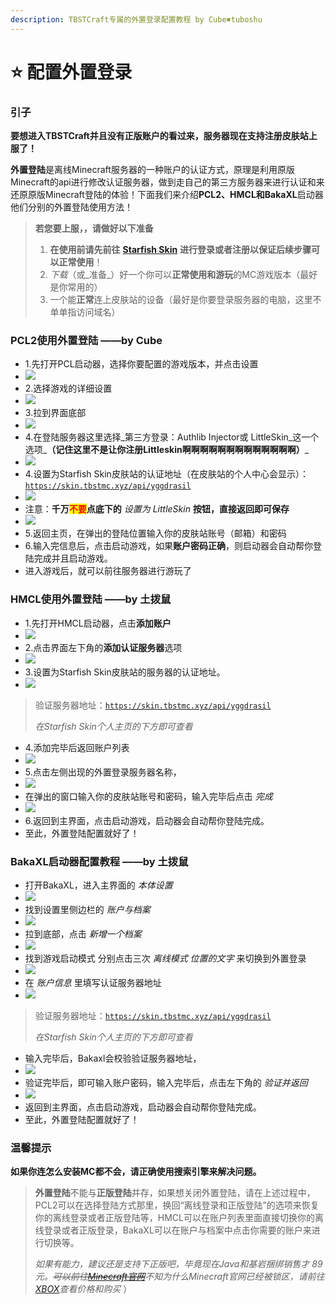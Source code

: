 ```yaml
---
description: TBSTCraft专属的外置登录配置教程 by Cube✖tuboshu
---
```


# ⭐ 配置外置登录

### 引子

**要想进入TBSTCraft并且没有正版账户的看过来，服务器现在支持注册皮肤站上服了！**

**外置登陆**是离线Minecraft服务器的一种账户的认证方式，原理是利用原版Minecraft的api进行修改认证服务器，做到走自己的第三方服务器来进行认证和来还原原版Minecraft登陆的体验！下面我们来介绍**PCL2、HMCL和BakaXL**启动器他们分别的外置登陆使用方法！

> **若您要上服，，请做好以下准备**
>
> 1. **在使用前请先前往** [**Starfish Skin**](https://skin.tbstmc.xyz) **进行登录或者注册以保证后续步骤可以正常使用**！
> 2. _下载_（或_准备_）好一个你可以**正常使用和游玩**的MC游戏版本（最好是你常用的）
> 3. 一个能**正常**连上皮肤站的设备（最好是你要登录服务器的电脑，这里不单单指访问域名）

### **PCL2使用外置登陆** ——by Cube

* 1.先打开PCL启动器，选择你要配置的游戏版本，并点击设置
* ![](.gitbook/assets/pcl2-1.png)
* 2.选择游戏的详细设置
* ![](.gitbook/assets/pcl2-2.png)
* 3.拉到界面底部
* ![](.gitbook/assets/pcl2-3.png)
* 4.在登陆服务器这里选择_第三方登录：Authlib Injector或 LittleSkin_这一个选项_**（记住这里不是让你注册Littleskin啊啊啊啊啊啊啊啊啊啊啊啊啊）**_
* ![](.gitbook/assets/pcl2-4.png)
* 4.设置为Starfish Skin皮肤站的认证地址（在皮肤站的个人中心会显示）：[`https://skin.tbstmc.xyz/api/yggdrasil`](https://skin.tbstmc.xyz/api/yggdrasil)
* ![](.gitbook/assets/pcl2-5.png)
* 注意：**千万**<mark style="color:red;">**不要**</mark>**点底下的** _设置为 LittleSkin_ **按钮，直接返回即可保存**
* ![](.gitbook/assets/pcl2-6.png)
* 5.返回主页，在弹出的登陆位置输入你的皮肤站账号（邮箱）和密码
* 6.输入完信息后，点击启动游戏，如果**账户密码正确**，则启动器会自动帮你登陆完成并且启动游戏。
* 进入游戏后，就可以前往服务器进行游玩了

### **HMCL使用外置登陆** ——by 土拨鼠

* 1.先打开HMCL启动器，点击**添加账户**
* ![](.gitbook/assets/hmcl-1.png)
* 2.点击界面左下角的**添加认证服务器**选项
* ![](.gitbook/assets/hmcl-2.png)
* 3.设置为Starfish Skin皮肤站的服务器的认证地址。
* ![](.gitbook/assets/hmcl-3.png)

> 验证服务器地址：[`https://skin.tbstmc.xyz/api/yggdrasil`](https://skin.tbstmc.xyz/api/yggdrasil)
>
> _在Starfish Skin个人主页的下方即可查看_

* 4.添加完毕后返回账户列表
* ![](.gitbook/assets/hmcl-4.png)
* 5.点击左侧出现的外置登录服务器名称，
* ![](.gitbook/assets/hmcl-5.png)
* 在弹出的窗口输入你的皮肤站账号和密码，输入完毕后点击 _完成_
* ![](.gitbook/assets/hmcl-6.png)
* 6.返回到主界面，点击启动游戏，启动器会自动帮你登陆完成。
* 至此，外置登陆配置就好了！



### BakaXL启动器配置教程 ——by 土拨鼠

* 打开BakaXL，进入主界面的 _本体设置_
* ![](.gitbook/assets/bakaxl-1.png)
* 找到设置里侧边栏的 _账户与档案_
* ![](.gitbook/assets/bakaxl-2.png)
* 拉到底部，点击 _新增一个档案_
* ![](.gitbook/assets/bakaxl-3.png)
* 找到游戏启动模式 分别点击三次 _离线模式 位置的文字_ 来切换到外置登录
* ![](.gitbook/assets/bakaxl-4.png)
* 在 _账户信息_ 里填写认证服务器地址
* ![](.gitbook/assets/bakaxl-5.png)

> 验证服务器地址：[`https://skin.tbstmc.xyz/api/yggdrasil`](https://skin.tbstmc.xyz/api/yggdrasil)
>
> _在Starfish Skin个人主页的下方即可查看_

* 输入完毕后，Bakaxl会校验验证服务器地址，
* ![](.gitbook/assets/bakaxl-6.png)
* 验证完毕后，即可输入账户密码，输入完毕后，点击左下角的 _验证并返回_
* ![](.gitbook/assets/bakaxl-7.png)
* 返回到主界面，点击启动游戏，启动器会自动帮你登陆完成。
* 至此，外置登陆配置就好了！

### **温馨提示**

**如果你连怎么安装MC都不会，请正确使用搜索引擎来解决问题。**

> **外置登陆**不能与**正版登陆**并存，如果想关闭外置登陆，请在上述过程中，PCL2可以在选择登陆方式那里，换回“离线登录和正版登陆”的选项来恢复你的离线登录或者正版登陆等，HMCL可以在账户列表里面直接切换你的离线登录或者正版登录，BakaXL可以在账户与档案中点击你需要的账户来进行切换等。
>
> _如果有能力，建议还是支持下正版吧，毕竟现在Java和基岩捆绑销售才 89 元。_~~_可以前往_~~[~~_Minecraft官网_~~](https://www.minecraft.net/zh-hans/store/minecraft-java-bedrock-edition-pc)_不知为什么Minecraft官网已经被锁区，请前往_[_XBOX_](https://www.xbox.com/zh-cn/games/store/minecraft-java-bedrock-edition-for-pc/9nxp44l49shj)_查看价格和购买_ ）
